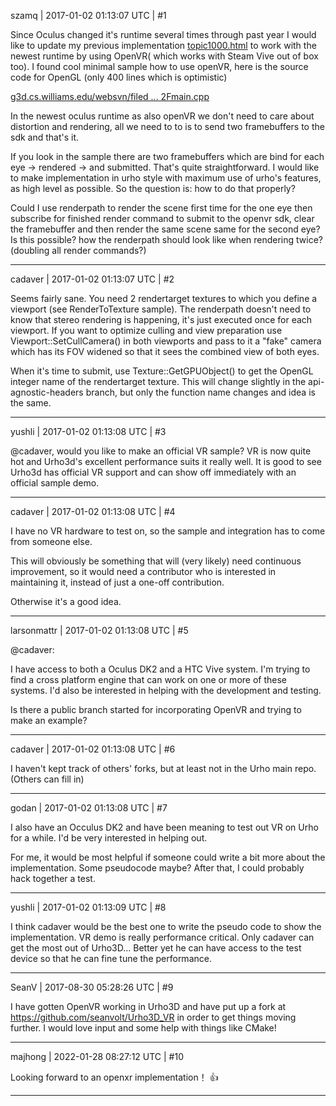 szamq | 2017-01-02 01:13:07 UTC | #1

Since Oculus changed it's runtime several times through past year I would like to update my previous implementation [topic1000.html](http://discourse.urho3d.io/t/oculus-rift-support-renderer-and-input/974/1) to work with the newest runtime by using OpenVR( which works with Steam Vive out of box too).
I found cool minimal sample how to use openVR, here is the source code for OpenGL (only 400 lines which is optimistic) 

[g3d.cs.williams.edu/websvn/filed ... 2Fmain.cpp](http://g3d.cs.williams.edu/websvn/filedetails.php?repname=g3d&path=%2FG3D10%2Fsamples%2FminimalOpenGL%2Fmain.cpp)

In the newest oculus runtime as also openVR we don't need to care about distortion and rendering, all we need to to is to send two framebuffers to the sdk and that's it.

If you look in the sample there are two framebuffers which are bind for each eye -> rendered -> and submitted. That's quite straightforward.
I would like to make implementation in urho style with maximum use of urho's features, as high level as possible. So the question is: how to do that properly?

Could I use renderpath to render the scene first time for the one eye then subscribe for finished render command to submit to the openvr sdk, clear the framebuffer and then render the same scene same for the second eye? Is this possible? how the renderpath should look like when rendering twice?(doubling all render commands?)

-------------------------

cadaver | 2017-01-02 01:13:07 UTC | #2

Seems fairly sane. You need 2 rendertarget textures to which you define a viewport (see RenderToTexture sample). The renderpath doesn't need to know that stereo rendering is happening, it's just executed once for each viewport. If you want to optimize culling and view preparation use Viewport::SetCullCamera() in both viewports and pass to it a "fake" camera which has its FOV widened so that it sees the combined view of both eyes.

When it's time to submit, use Texture::GetGPUObject() to get the OpenGL integer name of the rendertarget texture. This will change slightly in the api-agnostic-headers branch, but only the function name changes and idea is the same.

-------------------------

yushli | 2017-01-02 01:13:08 UTC | #3

@cadaver, would you like to make an official VR sample? VR is now quite hot and Urho3d's excellent performance suits it really well. It is good to see Urho3d has official VR support and can show off immediately with an official sample demo.

-------------------------

cadaver | 2017-01-02 01:13:08 UTC | #4

I have no VR hardware to test on, so the sample and integration has to come from someone else.

This will obviously be something that will (very likely) need continuous improvement, so it would need a contributor who is interested in maintaining it, instead of just a one-off contribution.

Otherwise it's a good idea.

-------------------------

larsonmattr | 2017-01-02 01:13:08 UTC | #5

@cadaver:

 I have access to both a Oculus DK2 and a HTC Vive system.  I'm trying to find a cross platform engine that can work on one or more of these systems.  I'd also be interested in helping with the development and testing.

 Is there a public branch started for incorporating OpenVR and trying to make an example?

-------------------------

cadaver | 2017-01-02 01:13:08 UTC | #6

I haven't kept track of others' forks, but at least not in the Urho main repo. (Others can fill in)

-------------------------

godan | 2017-01-02 01:13:08 UTC | #7

I also have an Occulus DK2 and have been meaning to test out VR on Urho for a while. I'd be very interested in helping out.

For me, it would be most helpful if someone could write a bit more about the implementation. Some pseudocode maybe? After that, I could probably hack together a test.

-------------------------

yushli | 2017-01-02 01:13:09 UTC | #8

I think cadaver would be the best one to write the pseudo code to show the implementation.  VR demo is really performance critical. Only cadaver can get the most out of Urho3D...
Better yet he can have access to the test device so that he can fine tune the performance.

-------------------------

SeanV | 2017-08-30 05:28:26 UTC | #9

I have gotten OpenVR working in Urho3D and have put up a fork at https://github.com/seanvolt/Urho3D_VR in order to get things moving further. I would love input and some help with things like CMake!

-------------------------

majhong | 2022-01-28 08:27:12 UTC | #10

Looking forward to an openxr implementation！ :+1:

-------------------------

